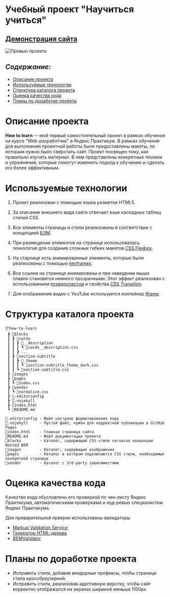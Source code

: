# Учебный проект "Научиться учиться"

## [Демонстрация сайта](https://marusillda.github.io/how-to-learn/)

![Превью проекта](https://github.com/marusillda/how-to-learn/blob/main/how%20to%20learn.gif)

## ***Содержание:***
- [Описание проекта](#Description)
- [Используемые технологии](#Technologies)
- [Структура каталога проекта](#ProjectStructure)
- [Оценка качества кода](#Quality)
- [Планы по доработке проекта](#Planes)


# Описание проекта <a name="Description"></a>

**How to learn** — мой первый самостоятельный проект в рамках обучения на курсе "Web-разработчик" в Яндекс Практикум. В рамках обучения для выполнения проектной работы были предоставлены макеты, по которым нужно было сверстать сайт. Проект посвящен тому, как правильно изучать материал. В нем представлены конкретные техники и упражнения, которые помогут изменить подход к обучению и сделать его более эффективным.


# Используемые технологии <a name="Technologies"></a>

1. Проект реализован с помощью языка разметки HTML5. 

2. За описание внешнего вида сайта отвечает язык каскадных таблиц стилей CSS. 

3. Все элементы страницы и стили реализованы в соответствии с концепцией [БЭМ](https://ru.bem.info/methodology/quick-start/).

4. При размещении элементов на странице использовалась технология для создания сложных гибких макетов [CSS Flexbox](https://doka.guide/css/flexbox-guide/).

5. На старнице есть анимированные элементы, которые были реализованы с помощью [keyframes](https://doka.guide/css/animation/#keyframes).

6. Все ссылки на странице анимированы и при наведении мыши плавно становятся немного прозрачными. Этот эффект реализован с использованием [псевдоклассов](https://doka.guide/css/pseudoclasses/) и свойства [CSS Transition](https://doka.guide/css/transition/).

7. Для отображения видео с YouTube используется контейнер [iframe](https://doka.guide/html/iframe/).

# Структура каталога проекта <a name="ProjectStructure"></a>

```
📦how-to-learn
 ┣ 📂blocks
 ┃ ┣ 📂cards
 ┃ ┃ ┣ 📂__description
 ┃ ┃ ┃ ┗ 📜cards__description.css
 ┃ ┃ ┣ ...
 ┃ ┣ 📂section-subtitle
 ┃ ┃ ┣ 📂_theme
 ┃ ┃ ┃ ┗ 📜section-subtitle_theme_dark.css
 ┃ ┃ ┗ 📜section-subtitle.css
 ┣ 📂images
 ┣ 📂pages
 ┃ ┗ 📜index.css
 ┣ 📂vendor
 ┃ ┗ 📜normalize.css
 ┣ 📜.editorconfig
 ┣ 📜.nojekyll
 ┣ 📜index.html
 ┗ 📜README.md

📜.editorconfig - Файл настроек форматирования кода
📜.nojekyll     - Пустой файл, нужен для корректной публикации в GitHub Pages
📜index.html    - Главная страница сайта
📜README.md     - Файл документации проекта
📂blocks        - Каталог, содержащий CSS стили согласно концепции Nested BEM
📂images        - Каталог, содержащие изображения
📂pages         - Каталог в котором подключаются CSS стили, необходимые конкретной странице
📂vendor        - Каталог с 3rd-party зависимостями
```
# Оценка качества кода <a name="Quality"></a>
Качество кода обусловлено его проверкой по чек-листу Яндекс Практикума, автоматическими проверками и код-ревью специалистом Яндекс Практикума.

Для преварительной прверки использованы валидаторы
- [Markup Validation Service](https://validator.w3.org/#validate_by_uri)
- [Генератор HTML-дерева](https://yoksel.github.io/html-tree/)
- [BEMValidator](https://nglazov.github.io/bem-validator-page/)

# Планы по доработке проекта <a name="Planes"></a>
- Исправить стили, добавив вендорные префиксы, чтобы страница стала кроссбраузерной.
- Исправить стили, реализовав адаптивную верстку, чтобы сайт корректно отображался на экранах шириной меньше 1100px.
